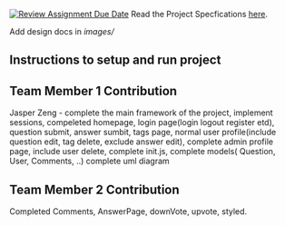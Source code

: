[![Review Assignment Due Date](https://classroom.github.com/assets/deadline-readme-button-24ddc0f5d75046c5622901739e7c5dd533143b0c8e959d652212380cedb1ea36.svg)](https://classroom.github.com/a/gEJeiete)
Read the Project Specfications [here](https://docs.google.com/document/d/1zZjNk9cbNLz0mp_-YtyZxhMzUph97fVgCkSE4u2k5EA/edit?usp=sharing).

Add design docs in *images/*

## Instructions to setup and run project

## Team Member 1 Contribution
Jasper Zeng - complete the main framework of the project, implement sessions, compeleted homepage, login page(login logout register etd), question submit, answer sumbit, tags page, normal user profile(include question edit, tag delete, exclude answer edit), complete admin profile page, include user delete, complete init.js, complete models( Question, User, Comments, ..)
complete uml diagram
## Team Member 2 Contribution
Completed Comments, AnswerPage, downVote, upvote, styled.